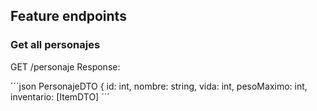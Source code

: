 ## Feature endpoints

### Get all personajes
GET /personaje
Response:

´´´json
PersonajeDTO {
    id: int,
    nombre: string,
    vida: int,
    pesoMaximo: int,
    inventario: [ItemDTO]
´´´ 





